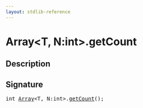 ```yaml
---
layout: stdlib-reference
---
```


# Array\<T, N:int\>\.getCount

## Description





## Signature 

<pre>
<span class="code_keyword">int</span> <a href="/stdlib-reference/types/Array/index" class="code_type">Array</a>&lt;<span class="code_type">T</span>, N:<span class="code_keyword">int</span>&gt;.<a href="/stdlib-reference/types/Array/getCount">getCount</a>();

</pre>

